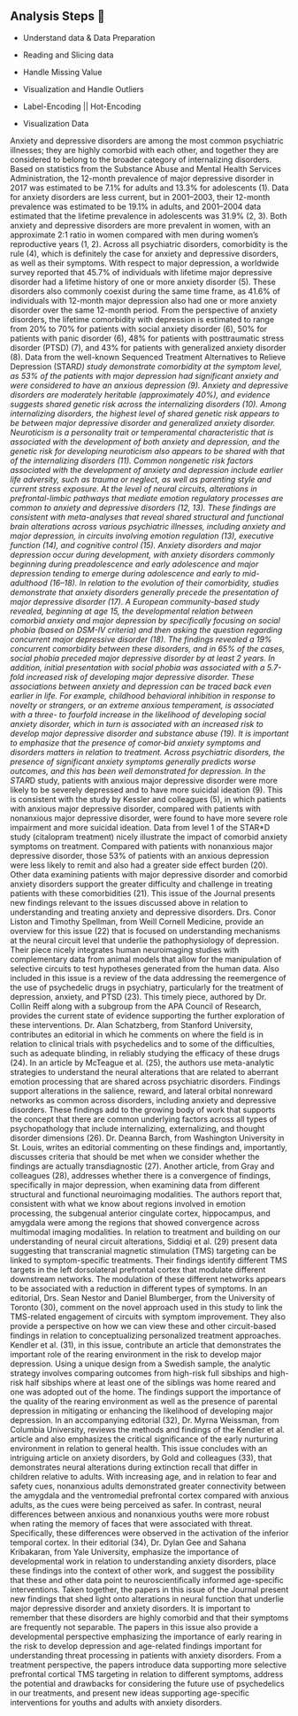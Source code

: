 ## Analysis Steps 📑
- Understand data & Data Preparation

- Reading and Slicing data

- Handle Missing Value

- Visualization and Handle Outliers

- Label-Encoding || Hot-Encoding

- Visualization Data



Anxiety and depressive disorders are among the most common psychiatric illnesses; they are highly comorbid with each other, and together they are considered to belong to the broader category of internalizing disorders. Based on statistics from the Substance Abuse and Mental Health Services Administration, the 12-month prevalence of major depressive disorder in 2017 was estimated to be 7.1% for adults and 13.3% for adolescents (1). Data for anxiety disorders are less current, but in 2001–2003, their 12-month prevalence was estimated to be 19.1% in adults, and 2001–2004 data estimated that the lifetime prevalence in adolescents was 31.9% (2, 3). Both anxiety and depressive disorders are more prevalent in women, with an approximate 2:1 ratio in women compared with men during women’s reproductive years (1, 2).
Across all psychiatric disorders, comorbidity is the rule (4), which is definitely the case for anxiety and depressive disorders, as well as their symptoms. With respect to major depression, a worldwide survey reported that 45.7% of individuals with lifetime major depressive disorder had a lifetime history of one or more anxiety disorder (5). These disorders also commonly coexist during the same time frame, as 41.6% of individuals with 12-month major depression also had one or more anxiety disorder over the same 12-month period. From the perspective of anxiety disorders, the lifetime comorbidity with depression is estimated to range from 20% to 70% for patients with social anxiety disorder (6), 50% for patients with panic disorder (6), 48% for patients with posttraumatic stress disorder (PTSD) (7), and 43% for patients with generalized anxiety disorder (8). Data from the well-known Sequenced Treatment Alternatives to Relieve Depression (STAR*D) study demonstrate comorbidity at the symptom level, as 53% of the patients with major depression had significant anxiety and were considered to have an anxious depression (9).
Anxiety and depressive disorders are moderately heritable (approximately 40%), and evidence suggests shared genetic risk across the internalizing disorders (10). Among internalizing disorders, the highest level of shared genetic risk appears to be between major depressive disorder and generalized anxiety disorder. Neuroticism is a personality trait or temperamental characteristic that is associated with the development of both anxiety and depression, and the genetic risk for developing neuroticism also appears to be shared with that of the internalizing disorders (11). Common nongenetic risk factors associated with the development of anxiety and depression include earlier life adversity, such as trauma or neglect, as well as parenting style and current stress exposure. At the level of neural circuits, alterations in prefrontal-limbic pathways that mediate emotion regulatory processes are common to anxiety and depressive disorders (12, 13). These findings are consistent with meta-analyses that reveal shared structural and functional brain alterations across various psychiatric illnesses, including anxiety and major depression, in circuits involving emotion regulation (13), executive function (14), and cognitive control (15).
Anxiety disorders and major depression occur during development, with anxiety disorders commonly beginning during preadolescence and early adolescence and major depression tending to emerge during adolescence and early to mid-adulthood (16–18). In relation to the evolution of their comorbidity, studies demonstrate that anxiety disorders generally precede the presentation of major depressive disorder (17). A European community-based study revealed, beginning at age 15, the developmental relation between comorbid anxiety and major depression by specifically focusing on social phobia (based on DSM-IV criteria) and then asking the question regarding concurrent major depressive disorder (18). The findings revealed a 19% concurrent comorbidity between these disorders, and in 65% of the cases, social phobia preceded major depressive disorder by at least 2 years. In addition, initial presentation with social phobia was associated with a 5.7-fold increased risk of developing major depressive disorder. These associations between anxiety and depression can be traced back even earlier in life. For example, childhood behavioral inhibition in response to novelty or strangers, or an extreme anxious temperament, is associated with a three- to fourfold increase in the likelihood of developing social anxiety disorder, which in turn is associated with an increased risk to develop major depressive disorder and substance abuse (19).
It is important to emphasize that the presence of comor‐bid anxiety symptoms and disorders matters in relation to treatment. Across psychiatric disorders, the presence of significant anxiety symptoms generally predicts worse outcomes, and this has been well demonstrated for depression. In the STAR*D study, patients with anxious major depressive disorder were more likely to be severely depressed and to have more suicidal ideation (9). This is consistent with the study by Kessler and colleagues (5), in which patients with anxious major depressive disorder, compared with patients with nonanxious major depressive disorder, were found to have more severe role impairment and more suicidal ideation. Data from level 1 of the STAR*D study (citalopram treatment) nicely illustrate the impact of comorbid anxiety symptoms on treatment. Compared with patients with nonanxious major depressive disorder, those 53% of patients with an anxious depression were less likely to remit and also had a greater side effect burden (20). Other data examining patients with major depressive disorder and comorbid anxiety disorders support the greater difficulty and challenge in treating patients with these comorbidities (21).
This issue of the Journal presents new findings relevant to the issues discussed above in relation to understanding and treating anxiety and depressive disorders. Drs. Conor Liston and Timothy Spellman, from Weill Cornell Medicine, provide an overview for this issue (22) that is focused on understanding mechanisms at the neural circuit level that underlie the pathophysiology of depression. Their piece nicely integrates human neuroimaging studies with complementary data from animal models that allow for the manipulation of selective circuits to test hypotheses generated from the human data. Also included in this issue is a review of the data addressing the reemergence of the use of psychedelic drugs in psychiatry, particularly for the treatment of depression, anxiety, and PTSD (23). This timely piece, authored by Dr. Collin Reiff along with a subgroup from the APA Council of Research, provides the current state of evidence supporting the further exploration of these interventions. Dr. Alan Schatzberg, from Stanford University, contributes an editorial in which he comments on where the field is in relation to clinical trials with psychedelics and to some of the difficulties, such as adequate blinding, in reliably studying the efficacy of these drugs (24).
In an article by McTeague et al. (25), the authors use meta-analytic strategies to understand the neural alterations that are related to aberrant emotion processing that are shared across psychiatric disorders. Findings support alterations in the salience, reward, and lateral orbital nonreward networks as common across disorders, including anxiety and depressive disorders. These findings add to the growing body of work that supports the concept that there are common underlying factors across all types of psychopathology that include internalizing, externalizing, and thought disorder dimensions (26). Dr. Deanna Barch, from Washington University in St. Louis, writes an editorial commenting on these findings and, importantly, discusses criteria that should be met when we consider whether the findings are actually transdiagnostic (27).
Another article, from Gray and colleagues (28), addresses whether there is a convergence of findings, specifically in major depression, when examining data from different structural and functional neuroimaging modalities. The authors report that, consistent with what we know about regions involved in emotion processing, the subgenual anterior cingulate cortex, hippocampus, and amygdala were among the regions that showed convergence across multimodal imaging modalities.
In relation to treatment and building on our understanding of neural circuit alterations, Siddiqi et al. (29) present data suggesting that transcranial magnetic stimulation (TMS) targeting can be linked to symptom-specific treatments. Their findings identify different TMS targets in the left dorsolateral prefrontal cortex that modulate different downstream networks. The modulation of these different networks appears to be associated with a reduction in different types of symptoms. In an editorial, Drs. Sean Nestor and Daniel Blumberger, from the University of Toronto (30), comment on the novel approach used in this study to link the TMS-related engagement of circuits with symptom improvement. They also provide a perspective on how we can view these and other circuit-based findings in relation to conceptualizing personalized treatment approaches.
Kendler et al. (31), in this issue, contribute an article that demonstrates the important role of the rearing environment in the risk to develop major depression. Using a unique design from a Swedish sample, the analytic strategy involves comparing outcomes from high-risk full sibships and high-risk half sibships where at least one of the siblings was home reared and one was adopted out of the home. The findings support the importance of the quality of the rearing environment as well as the presence of parental depression in mitigating or enhancing the likelihood of developing major depression. In an accompanying editorial (32), Dr. Myrna Weissman, from Columbia University, reviews the methods and findings of the Kendler et al. article and also emphasizes the critical significance of the early nurturing environment in relation to general health.
This issue concludes with an intriguing article on anxiety disorders, by Gold and colleagues (33), that demonstrates neural alterations during extinction recall that differ in children relative to adults. With increasing age, and in relation to fear and safety cues, nonanxious adults demonstrated greater connectivity between the amygdala and the ventromedial prefrontal cortex compared with anxious adults, as the cues were being perceived as safer. In contrast, neural differences between anxious and nonanxious youths were more robust when rating the memory of faces that were associated with threat. Specifically, these differences were observed in the activation of the inferior temporal cortex. In their editorial (34), Dr. Dylan Gee and Sahana Kribakaran, from Yale University, emphasize the importance of developmental work in relation to understanding anxiety disorders, place these findings into the context of other work, and suggest the possibility that these and other data point to neuroscientifically informed age-specific interventions.
Taken together, the papers in this issue of the Journal present new findings that shed light onto alterations in neural function that underlie major depressive disorder and anxiety disorders. It is important to remember that these disorders are highly comorbid and that their symptoms are frequently not separable. The papers in this issue also provide a developmental perspective emphasizing the importance of early rearing in the risk to develop depression and age-related findings important for understanding threat processing in patients with anxiety disorders. From a treatment perspective, the papers introduce data supporting more selective prefrontal cortical TMS targeting in relation to different symptoms, address the potential and drawbacks for considering the future use of psychedelics in our treatments, and present new ideas supporting age-specific interventions for youths and adults with anxiety disorders.
